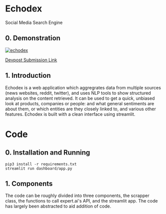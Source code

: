 # Echodex
Social Media Search Engine

## 0. Demonstration
[![echodex](https://user-images.githubusercontent.com/51963164/127771258-d9132e24-0287-4f23-b85f-79f797f1e38d.png)](https://www.youtube.com/watch?v=PLx53XLQqig)

[Devpost Submission Link](https://devpost.com/software/echodex)

## 1. Introduction
Echodex is a web application which aggregrates data from multiple sources (news websites, reddit, twitter), and uses NLP tools to show structured analysis on the content retrieved. It can be used to get a quick, unbiased look at products, companies or people: and what general sentiments are about them, or which entities are they closely linked to, and various other features. Echodex is built with a clean interface using streamlit.

# Code
## 0. Installation and Running
```
pip3 install -r requirements.txt
streamlit run dashboard/app.py
```

## 1. Components
The code can be roughly divided into three components, the scrapper class, the functions to call expert.ai's API, and the streamlit app. The code has largely been abstracted to aid addition of code.
